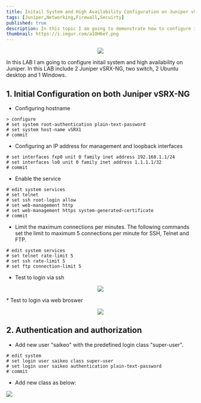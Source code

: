 ```yaml
---
title: Initail System and High Availability Configuration on Juniper vSRX
tags: [Juniper,Networking,Firewall,Secuirty]
published: true
description: In this topic I am going to demonstrate how to configure initail system and high availability on Juniper vSRX-NG on Junos 21.2R1.10. 
thumbnail: https://i.imgur.com/a1OH6eY.png
---
```


<p align = "center">
<img src = "https://i.imgur.com/a1OH6eY.png">
</p>

In this LAB I am going to configure initail system and high availability on Juniper. In this LAB include 2 Juniper vSRX-NG, two switch, 2 Ubuntu desktop and 1 Windows.

## [](#header-2) 1. Initial Configuration on both Juniper vSRX-NG
* Configuring hostname
```
> configure
# set system root-authentication plain-text-password
# set system host-name vSRX1
# commit
```
* Configuring an IP address for management and loopback interfaces
```
# set interfaces fxp0 unit 0 family inet address 192.168.1.1/24
# set interfaces lo0 unit 0 family inet address 1.1.1.1/32
# commit
```
* Enable the service
```
# edit system services
# set telnet 
# set ssh root-login allow 
# set web-management http
# set web-management https system-generated-certificate
# commit
```
* Limit the maximum connections per minutes. The following commands set the limit to maximum 5 connections per minute for SSH, Telnet and FTP.
```
# edit system services
# set telnet rate-limit 5
# set ssh rate-limit 5
# set ftp connection-limit 5
```
* Test to login via ssh
<p align = "center">
<img src = "https://i.imgur.com/Lcewn9E.png">
</p>
* Test to login via web broswer
<p align = "center">
<img src = "https://i.imgur.com/9ur61Nl.png">
</p>

## [](#header-2) 2. Authentication and authorization
* Add new user "saikeo" with the predefined login class "super-user".
```
# edit system
# set login user saikeo class super-user
# set login user saikeo authentication plain-text-password
# commit
```
* Add new class as below:

<p align = "left">
<img src = "https://i.imgur.com/FmFEAqO.png">
</p>